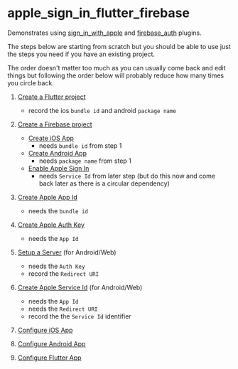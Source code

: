 # apple_sign_in_flutter_firebase

Demonstrates using [sign_in_with_apple](https://github.com/aboutyou/dart_packages/tree/master/packages/sign_in_with_apple) and [firebase_auth]() plugins.

The steps below are starting from scratch but you should be able to use just the steps you need if you have an existing project.

The order doesn't matter too much as you can usually come back and edit things but following the order below will probably reduce how many times you circle back.

1. [Create a Flutter project](https://github.com/nickmeinhold/apple-sign-in-flutter-firebase/blob/master/FLUTTER_SETUP.md)
   - record the ios `bundle id` and android `package name` 

2. [Create a Firebase project](https://github.com/nickmeinhold/apple-sign-in-flutter-firebase/blob/master/FIREBASE_SETUP.md)
   - [Create iOS App](https://github.com/nickmeinhold/apple-sign-in-flutter-firebase/blob/master/FIREBASE_IOS_APP.md)
     - needs `bundle id` from step 1
   - [Create Android App](https://github.com/nickmeinhold/apple-sign-in-flutter-firebase/blob/master/FIREBASE_ANDROID_APP.md)
     - needs `package name` from step 1
   - [Enable Apple Sign In](https://github.com/nickmeinhold/apple-sign-in-flutter-firebase/blob/master/FIREBASE_ENABLE_APPLE_SIGN_IN.md)
     - needs `Service Id` from later step (but do this now and come back later as there is a circular dependency)

3. [Create Apple App Id](https://github.com/nickmeinhold/apple-sign-in-flutter-firebase/blob/master/APPLE_APP_ID.md)
   - needs the `bundle id`

4. [Create Apple Auth Key](https://github.com/nickmeinhold/apple-sign-in-flutter-firebase/blob/master/APPLE_AUTH_KEY.md)
   - needs the `App Id`

5. [Setup a Server](https://github.com/nickmeinhold/apple-sign-in-flutter-firebase/blob/master/SETUP_SERVER.md) (for Android/Web)
   - needs the `Auth Key` 
   - record the `Redirect URI`

6. [Create Apple Service Id](https://github.com/nickmeinhold/apple-sign-in-flutter-firebase/blob/master/APPLE_SERVICE_ID.md) (for Android/Web)
   - needs the `App Id`
   - needs the `Redirect URI`
   - record the the `Service Id` identifier 

9. [Configure iOS App](https://github.com/nickmeinhold/apple-sign-in-flutter-firebase/blob/master/CONFIGURE_IOS.md)

10. [Configure Android App](https://github.com/nickmeinhold/apple-sign-in-flutter-firebase/blob/master/CONFIGURE_ANDROID.md)

11. [Configure Flutter App](https://github.com/nickmeinhold/apple-sign-in-flutter-firebase/blob/master/CONFIGURE_FLUTTER.md)
